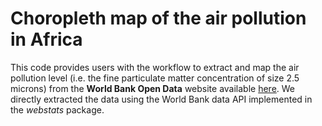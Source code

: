# Choropleth map of the air pollution in Africa

This code provides users with the workflow to extract and map the air pollution level (i.e. the fine particulate matter concentration of size 2.5 microns) from the **World Bank Open Data** website available [here](https://data.worldbank.org/indicator/EN.ATM.PM25.MC.M3). We directly extracted the data using the World Bank data API implemented in the *webstats* package. 
